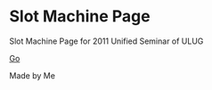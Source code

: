 Slot Machine Page
=================

Slot Machine Page for 2011 Unified Seminar of ULUG

[Go](http://ulug.github.io/SlotMachinePage/)

Made by Me
